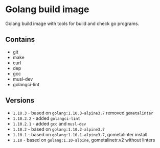 # Golang build image

Golang build image with tools for build and check go programs.

## Contains

* git
* make
* curl
* dep
* gcc
* musl-dev
* golangci-lint

## Versions

* `1.10.3` - based on `golang:1.10.3-alpine3.7` removed `gometalinter`
* `1.10.2.2` - added `golangci-lint`
* `1.10.2.1` - added `gcc` and `musl-dev`
* `1.10.2` - based on `golang:1.10.2-alpine3.7`
* `1.10.1` - based on `golang:1.10.1-alpine3.7`, gometalinter install
* `1.10` - based on `golang:1.10-alpine`, gometalinetr.v2 without linters

